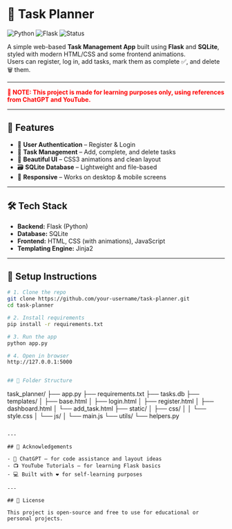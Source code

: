 # 📝 Task Planner

![Python](https://img.shields.io/badge/Python-3.10+-blue.svg)
![Flask](https://img.shields.io/badge/Flask-WebApp-orange)
![Status](https://img.shields.io/badge/Status-Learning_Project-red)

A simple web-based **Task Management App** built using **Flask** and **SQLite**, styled with modern HTML/CSS and some frontend animations.  
Users can register, log in, add tasks, mark them as complete ✅, and delete 🗑️ them.

---

<div style="color: red; font-weight: bold;">
🔴 NOTE: This project is made for learning purposes only, using references from ChatGPT and YouTube.
</div>

---

## 📌 Features

- 🔐 **User Authentication** – Register & Login  
- 📝 **Task Management** – Add, complete, and delete tasks  
- 🎨 **Beautiful UI** – CSS3 animations and clean layout  
- 🗃️ **SQLite Database** – Lightweight and file-based  
- 📱 **Responsive** – Works on desktop & mobile screens  

---

## 🛠 Tech Stack

- **Backend:** Flask (Python)  
- **Database:** SQLite  
- **Frontend:** HTML, CSS (with animations), JavaScript  
- **Templating Engine:** Jinja2  

---

## 🚀 Setup Instructions

```bash
# 1. Clone the repo
git clone https://github.com/your-username/task-planner.git
cd task-planner

# 2. Install requirements
pip install -r requirements.txt

# 3. Run the app
python app.py

# 4. Open in browser
http://127.0.0.1:5000


## 📁 Folder Structure

```
task_planner/
├── app.py
├── requirements.txt
├── tasks.db
├── templates/
│   ├── base.html
│   ├── login.html
│   ├── register.html
│   ├── dashboard.html
│   └── add_task.html
├── static/
│   ├── css/
│   │   └── style.css
│   └── js/
│       └── main.js
└── utils/
    └── helpers.py
```

---

## 🙏 Acknowledgements

- 🤖 ChatGPT – for code assistance and layout ideas  
- 📺 YouTube Tutorials – for learning Flask basics  
- 💻 Built with ❤️ for self-learning purposes  

---

## 📜 License

This project is open-source and free to use for educational or personal projects.
